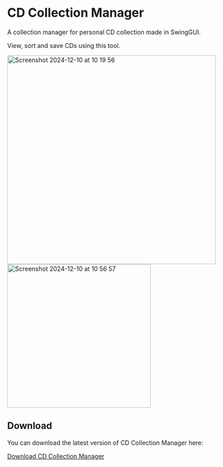 # CD Collection Manager
A collection manager for personal CD collection made in SwingGUI. 

View, sort and save CDs using this tool.

<img width="480" alt="Screenshot 2024-12-10 at 10 19 56" src="https://github.com/user-attachments/assets/cdd11757-81bf-4580-b679-fd503478033f">
<img width="330" alt="Screenshot 2024-12-10 at 10 56 57" src="https://github.com/user-attachments/assets/9e51e8a7-aaf7-4e47-9799-e1955571ad17">


## Download

You can download the latest version of CD Collection Manager here:

[Download CD Collection Manager](/target/CDCollectionManager.jar)
